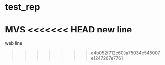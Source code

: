 # test_rep
MVS
<<<<<<< HEAD
new line
=======
web line
>>>>>>> a4b052f712c609a75034e545007e1247267e7761
